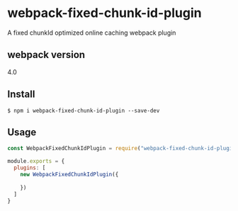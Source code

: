 # webpack-fixed-chunk-id-plugin
A fixed chunkId optimized online caching webpack plugin

## webpack version
4.0

## Install

```shell
$ npm i webpack-fixed-chunk-id-plugin --save-dev
```

## Usage

```js
const WebpackFixedChunkIdPlugin = require("webpack-fixed-chunk-id-plugin");

module.exports = {
  plugins: [
    new WebpackFixedChunkIdPlugin({
      
    })
  ]
}
```
